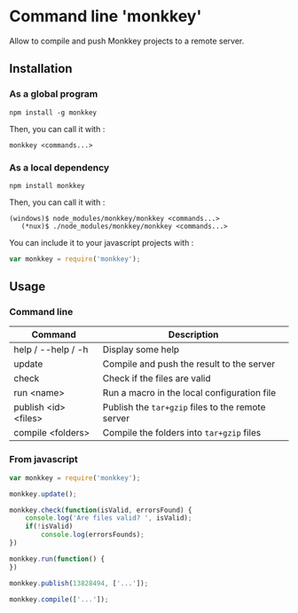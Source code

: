 # Command line 'monkkey'

Allow to compile and push Monkkey projects to a remote server.

## Installation

### As a global program

`npm install -g monkkey`

Then, you can call it with :

`monkkey <commands...>`

### As a local dependency

`npm install monkkey`

Then, you can call it with :

```
(windows)$ node_modules/monkkey/monkkey <commands...>
   (*nux)$ ./node_modules/monkkey/monkkey <commands...>
```

You can include it to your javascript projects with :

```javascript
var monkkey = require('monkkey');
```

## Usage

### Command line

Command | Description
------------ | -------------
help / --help / -h | Display some help
update | Compile and push the result to the server
check | Check if the files are valid
run \<name> | Run a macro in the local configuration file
publish \<id> \<files> | Publish the `tar+gzip` files to the remote server
compile \<folders> | Compile the folders into `tar+gzip` files

### From javascript

```javascript
var monkkey = require('monkkey');

monkkey.update();

monkkey.check(function(isValid, errorsFound) {
    console.log('Are files valid? ', isValid);
    if(!isValid)
        console.log(errorsFounds);
})

monkkey.run(function() {
})

monkkey.publish(13828494, ['...']);

monkkey.compile(['...']);
```



